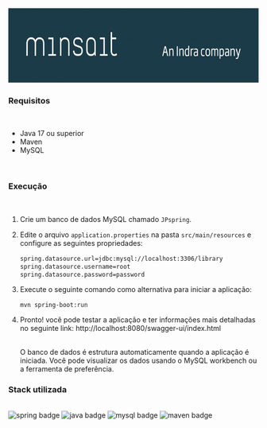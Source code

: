 <div>
  <img src="./src/main/resources/images/logotipo_minsait.jpg" alt="Minsait Logo" height="150px">
</div>


### Requisitos

<br/>

* Java 17 ou superior
* Maven
* MySQL

<br/>

### Execução

<br/>

1. Crie um banco de dados MySQL chamado `JPspring`.
2. Edite o arquivo `application.properties` na pasta `src/main/resources` e configure as seguintes propriedades:
   
    ```
   spring.datasource.url=jdbc:mysql://localhost:3306/library
   spring.datasource.username=root
   spring.datasource.password=password
   ```
3. Execute o seguinte comando como alternativa para iniciar a aplicação:

    ```
    mvn spring-boot:run
    ```
4. Pronto! você pode testar a aplicação e ter informações mais detalhadas no seguinte link:
   http://localhost:8080/swagger-ui/index.html

   <br/>
   O banco de dados é estrutura automaticamente quando a aplicação é iniciada. Você pode visualizar os dados usando o MySQL workbench ou a ferramenta de preferência.
   <br/>

### Stack utilizada

<br/>

<div>
  <img src ="https://img.shields.io/badge/spring-%236DB33F.svg?style=for-the-badge&logo=spring&logoColor=white" height="30px" alt="spring badge">
  <img src="https://img.shields.io/badge/java-%23ED8B00.svg?style=for-the-badge&logo=openjdk&logoColor=white" height="30px" alt="java badge"/>  
  <img src="https://img.shields.io/badge/mysql-%2300f.svg?style=for-the-badge&logo=mysql&logoColor=white" height="30px" alt="mysql badge"/>
  <img src="https://img.shields.io/badge/Apache%20Maven-C71A36?style=for-the-badge&logo=Apache%20Maven&logoColor=white" height="30px" alt="maven badge"/>
</div>
